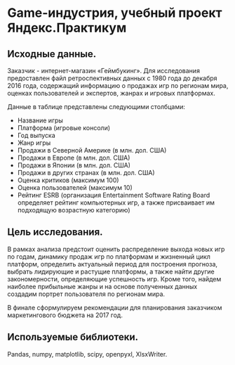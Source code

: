 # Game-индустрия, учебный проект Яндекс.Практикум

## Исходные данные.
Заказчик - интернет-магазин «Геймбукинг». Для исследования предоставлен файл ретроспективных данных с 1980 года до декабря 2016 года, содержащий информацию о продажах игр по регионам мира, оценках пользователей и экспертов, жанрах и игровых платформах. 

Данные в таблице представлены следующими столбцами:

-   Название игры
-	Платформа (игровые консоли)
-	Год выпуска
-	Жанр игры
-	Продажи в Северной Америке (в млн. дол. США)
-	Продажи в Европе (в млн. дол. США)
-	Продажи в Японии (в млн. дол. США)
-	Продажи в других странах (в млн. дол. США)
-	Оценка критиков (максимум 100)
-	Оценка пользователей (максимум 10)
-	Рейтинг ESRB (организация Entertainment Software Rating Board определяет рейтинг компьютерных игр, а также присваивает им подходящую возрастную категорию)

## Цель исследования.
    
В рамках анализа предстоит оценить распределение выхода новых игр по годам, динамику продаж игр по платформам и жизненный цикл платформ, определить актуальный период для построения прогноза, выбрать лидирующие и растущие платформы, а также найти другие закономерности, определяющие успешность игр. Кроме того, найдем наиболее прибыльные жанры и на основе полученных данных создадим портрет пользователя по регионам мира.
    
В финале сформулируем рекомендации для планирования заказчиком маркетингового бюджета на 2017 год.

## Используемые библиотеки. 
Pandas, numpy, matplotlib, scipy, openpyxl, XlsxWriter.
